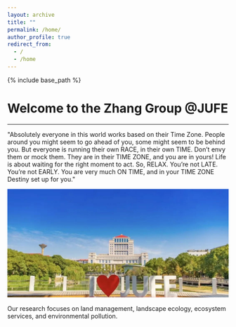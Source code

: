 ```yaml
---
layout: archive
title: ""
permalink: /home/
author_profile: true
redirect_from:
  - /
  - /home
---
```


{% include base_path %}

# Welcome to the Zhang Group @JUFE
---

"Absolutely everyone in this world works based on their Time Zone. People around you might seem to go ahead of you, some might seem to be behind you. But everyone is running their own RACE, in their own TIME. Don’t envy them or mock them. They are in their TIME ZONE, and you are in yours! Life is about waiting for the right moment to act. So, RELAX. You’re not LATE. You’re not EARLY. You are very much ON TIME, and in your TIME ZONE Destiny set up for you."

<img src='/images/gallery/JUFE.jpg'> 

Our research focuses on land management, landscape ecology, ecosystem services, and environmental pollution.
